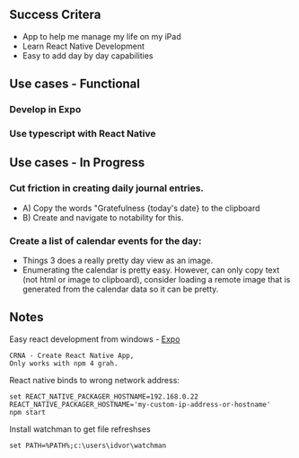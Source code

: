## Success Critera

* App to help me manage my life on my iPad
* Learn React Native Development
* Easy to add day by day capabilities

## Use cases - Functional

### Develop in Expo

### Use typescript with React Native


## Use cases - In Progress

### Cut friction in creating daily journal entries.

* A) Copy the words "Gratefulness {today's date} to the clipboard
* B) Create and navigate to notability for this.

###  Create a list of calendar events for the day: 

* Things 3 does a really pretty day view as an image.
* Enumerating the calendar is pretty easy. However, can only copy text (not html or image to clipboard), consider loading a remote image that is generated from the calendar data so it can be pretty.

## Notes

Easy react development from windows -  [Expo](https://expo.io/)

    CRNA - Create React Native App, 
    Only works with npm 4 grah. 

React native binds to wrong network address:

    set REACT_NATIVE_PACKAGER_HOSTNAME=192.168.0.22
    REACT_NATIVE_PACKAGER_HOSTNAME='my-custom-ip-address-or-hostname' 
    npm start

Install watchman to get file refreshses

    set PATH=%PATH%;c:\users\idvor\watchman
